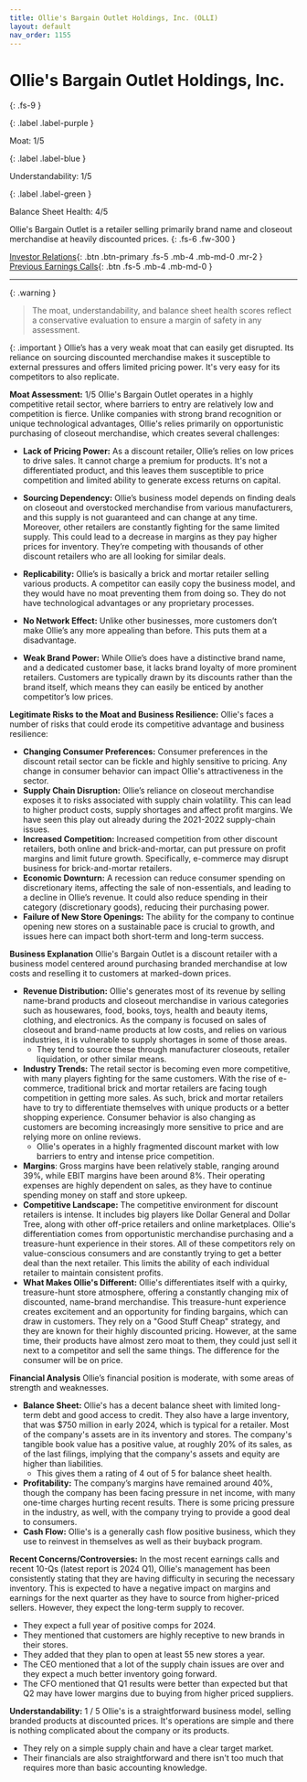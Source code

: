 ```yaml
---
title: Ollie's Bargain Outlet Holdings, Inc. (OLLI)
layout: default
nav_order: 1155
---
```


# Ollie's Bargain Outlet Holdings, Inc.
{: .fs-9 }

{: .label .label-purple }

Moat: 1/5

{: .label .label-blue }

Understandability: 1/5

{: .label .label-green }

Balance Sheet Health: 4/5

Ollie's Bargain Outlet is a retailer selling primarily brand name and closeout merchandise at heavily discounted prices.
{: .fs-6 .fw-300 }

[Investor Relations](https://www.google.com/search?q=OLLI+investor+relations){: .btn .btn-primary .fs-5 .mb-4 .mb-md-0 .mr-2 }
[Previous Earnings Calls](https://discountingcashflows.com/company/OLLI/transcripts/){: .btn .fs-5 .mb-4 .mb-md-0 }

---

{: .warning }
>The moat, understandability, and balance sheet health scores reflect a conservative evaluation to ensure a margin of safety in any assessment.



{: .important }
Ollie’s has a very weak moat that can easily get disrupted. Its reliance on sourcing discounted merchandise makes it susceptible to external pressures and offers limited pricing power. It's very easy for its competitors to also replicate.

**Moat Assessment:** 1/5
Ollie's Bargain Outlet operates in a highly competitive retail sector, where barriers to entry are relatively low and competition is fierce. Unlike companies with strong brand recognition or unique technological advantages, Ollie's relies primarily on opportunistic purchasing of closeout merchandise, which creates several challenges:

*   **Lack of Pricing Power:** As a discount retailer, Ollie’s relies on low prices to drive sales. It cannot charge a premium for products. It's not a differentiated product, and this leaves them susceptible to price competition and limited ability to generate excess returns on capital.

*   **Sourcing Dependency:** Ollie’s business model depends on finding deals on closeout and overstocked merchandise from various manufacturers, and this supply is not guaranteed and can change at any time. Moreover, other retailers are constantly fighting for the same limited supply. This could lead to a decrease in margins as they pay higher prices for inventory. They’re competing with thousands of other discount retailers who are all looking for similar deals.

*   **Replicability:** Ollie’s is basically a brick and mortar retailer selling various products. A competitor can easily copy the business model, and they would have no moat preventing them from doing so. They do not have technological advantages or any proprietary processes.

*   **No Network Effect:** Unlike other businesses, more customers don’t make Ollie’s any more appealing than before. This puts them at a disadvantage.

*   **Weak Brand Power:** While Ollie’s does have a distinctive brand name, and a dedicated customer base, it lacks brand loyalty of more prominent retailers. Customers are typically drawn by its discounts rather than the brand itself, which means they can easily be enticed by another competitor’s low prices.

**Legitimate Risks to the Moat and Business Resilience:**
Ollie's faces a number of risks that could erode its competitive advantage and business resilience:

*   **Changing Consumer Preferences:** Consumer preferences in the discount retail sector can be fickle and highly sensitive to pricing. Any change in consumer behavior can impact Ollie's attractiveness in the sector.
*   **Supply Chain Disruption:** Ollie’s reliance on closeout merchandise exposes it to risks associated with supply chain volatility. This can lead to higher product costs, supply shortages and affect profit margins. We have seen this play out already during the 2021-2022 supply-chain issues.
*  **Increased Competition:** Increased competition from other discount retailers, both online and brick-and-mortar, can put pressure on profit margins and limit future growth. Specifically, e-commerce may disrupt business for brick-and-mortar retailers.
*   **Economic Downturn:** A recession can reduce consumer spending on discretionary items, affecting the sale of non-essentials, and leading to a decline in Ollie’s revenue. It could also reduce spending in their category (discretionary goods), reducing their purchasing power.
*   **Failure of New Store Openings:** The ability for the company to continue opening new stores on a sustainable pace is crucial to growth, and issues here can impact both short-term and long-term success.

**Business Explanation**
Ollie's Bargain Outlet is a discount retailer with a business model centered around purchasing branded merchandise at low costs and reselling it to customers at marked-down prices.

*   **Revenue Distribution:** Ollie's generates most of its revenue by selling name-brand products and closeout merchandise in various categories such as housewares, food, books, toys, health and beauty items, clothing, and electronics. As the company is focused on sales of closeout and brand-name products at low costs, and relies on various industries, it is vulnerable to supply shortages in some of those areas.
    *  They tend to source these through manufacturer closeouts, retailer liquidation, or other similar means.
*   **Industry Trends:** The retail sector is becoming even more competitive, with many players fighting for the same customers. With the rise of e-commerce, traditional brick and mortar retailers are facing tough competition in getting more sales. As such, brick and mortar retailers have to try to differentiate themselves with unique products or a better shopping experience. Consumer behavior is also changing as customers are becoming increasingly more sensitive to price and are relying more on online reviews.
    * Ollie's operates in a highly fragmented discount market with low barriers to entry and intense price competition.
*  **Margins**: Gross margins have been relatively stable, ranging around 39%, while EBIT margins have been around 8%. Their operating expenses are highly dependent on sales, as they have to continue spending money on staff and store upkeep.
*   **Competitive Landscape:** The competitive environment for discount retailers is intense. It includes big players like Dollar General and Dollar Tree, along with other off-price retailers and online marketplaces. Ollie's differentiation comes from opportunistic merchandise purchasing and a treasure-hunt experience in their stores. All of these competitors rely on value-conscious consumers and are constantly trying to get a better deal than the next retailer. This limits the ability of each individual retailer to maintain consistent profits.
*   **What Makes Ollie's Different:** Ollie's differentiates itself with a quirky, treasure-hunt store atmosphere, offering a constantly changing mix of discounted, name-brand merchandise. This treasure-hunt experience creates excitement and an opportunity for finding bargains, which can draw in customers. They rely on a "Good Stuff Cheap" strategy, and they are known for their highly discounted pricing. However, at the same time, their products have almost zero moat to them, they could just sell it next to a competitor and sell the same things. The difference for the consumer will be on price.

**Financial Analysis**
Ollie’s financial position is moderate, with some areas of strength and weaknesses.

*   **Balance Sheet:** Ollie's has a decent balance sheet with limited long-term debt and good access to credit. They also have a large inventory, that was $750 million in early 2024, which is typical for a retailer. Most of the company's assets are in its inventory and stores. The company's tangible book value has a positive value, at roughly 20% of its sales, as of the last filings, implying that the company's assets and equity are higher than liabilities.
    *  This gives them a rating of 4 out of 5 for balance sheet health.
*   **Profitability:** The company’s margins have remained around 40%, though the company has been facing pressure in net income, with many one-time charges hurting recent results. There is some pricing pressure in the industry, as well, with the company trying to provide a good deal to consumers.
*   **Cash Flow:** Ollie's is a generally cash flow positive business, which they use to reinvest in themselves as well as their buyback program.
  
**Recent Concerns/Controversies:**
In the most recent earnings calls and recent 10-Qs (latest report is 2024 Q1), Ollie's management has been consistently stating that they are having difficulty in securing the necessary inventory. This is expected to have a negative impact on margins and earnings for the next quarter as they have to source from higher-priced sellers. However, they expect the long-term supply to recover.
*   They expect a full year of positive comps for 2024.
*   They mentioned that customers are highly receptive to new brands in their stores.
*  They added that they plan to open at least 55 new stores a year.
*   The CEO mentioned that a lot of the supply chain issues are over and they expect a much better inventory going forward.
*   The CFO mentioned that Q1 results were better than expected but that Q2 may have lower margins due to buying from higher priced suppliers.

**Understandability:** 1 / 5
Ollie's is a straightforward business model, selling branded products at discounted prices. It's operations are simple and there is nothing complicated about the company or its products.
* They rely on a simple supply chain and have a clear target market.
*  Their financials are also straightforward and there isn't too much that requires more than basic accounting knowledge.

